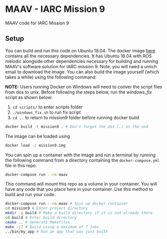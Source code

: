 # MAAV - IARC Mission 9
MAAV code for IARC Mission 9

## Setup
You can build and run this code on Ubuntu 18.04. The docker image [here](https://drive.google.com/open?id=1YE0MNjpv4ig2OeFO3EhkaceaZugoHSeE) contains all the necessary dependencies. It has Ubuntu 18.04 with ROS melodic alongside other dependencies necessary for building and running MAAV's software solution for IARC mission 9. Note, you will need a umich email to download the image. You can also build the image yourself (which takes a while) using the following command:

**NOTE:** Users running Docker on Windows will need to conver the script files from dos to unix. Before following the steps below, run the *windows_fix* script as shown below:
1. `cd scripts/` to enter scripts folder
2. `./windows_fix.sh` to run fix script
3. `cd ..` to return to mission9 folder before running docker build

```bash
docker build -t mission9 . # Don't forget the dot (.) at the end
```

The image can be loaded using 

```bash
docker load -i mission9.img
```

You can spin up a container with the image and run a terminal by running the following command from a directory containing the `docker-compose.yml` file in this repo.

```bash
docker-compose run --rm maav
```

This command will mount this repo as a volume in your container. You will have any code that you place here in your container. Use this method to build and run your code.

```bash
docker-compose run --rm maav # Spin up docker container
cd mission9 # Enter project directory
mkdir -p build # Make a build directory if it is not already there
cd build # Enter build directory
cmake .. # Generate Makefiles
make -j7 # Build using a maximum of 7 jobs
../bin/my_app # Run an app that was just built
```